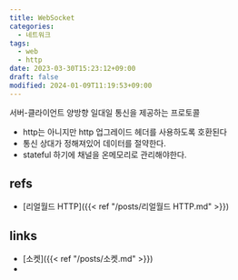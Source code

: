 ```yaml
---
title: WebSocket
categories:
  - 네트워크
tags:
  - web
  - http
date: 2023-03-30T15:23:12+09:00
draft: false
modified: 2024-01-09T11:19:53+09:00
---
```

서버-클라이언트 양방향 일대일 통신을 제공하는 프로토콜
- http는 아니지만 http 업그레이드 헤더를 사용하도록 호환된다
- 통신 상대가 정해져있어 데이터를 절약한다.
- stateful 하기에 채널을 온메모리로 관리해야한다.


## refs
- [리얼월드 HTTP]({{< ref "/posts/리얼월드 HTTP.md" >}})


## links
- [소켓]({{< ref "/posts/소켓.md" >}})
- 
